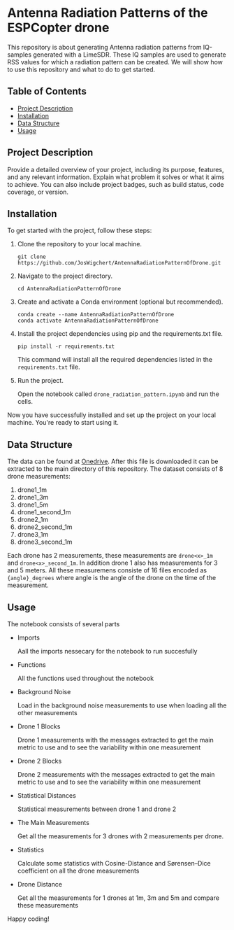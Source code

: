 # Antenna Radiation Patterns of the ESPCopter drone

This repository is about generating Antenna radiation patterns from IQ-samples generated with a LimeSDR. These IQ samples are used to generate RSS values for which a radiation pattern can be created. We will show how to use this repository and what to do to get started.

## Table of Contents

- [Project Description](#project-description)
- [Installation](#installation)
- [Data Structure](#data-structure)
- [Usage](#usage)

## Project Description

Provide a detailed overview of your project, including its purpose, features, and any relevant information. Explain what problem it solves or what it aims to achieve. You can also include project badges, such as build status, code coverage, or version.

## Installation

To get started with the project, follow these steps:

1. Clone the repository to your local machine.
   ```
   git clone https://github.com/JosWigchert/AntennaRadiationPatternOfDrone.git
   ```

2. Navigate to the project directory.
   ```
   cd AntennaRadiationPatternOfDrone 
   ```

3. Create and activate a Conda environment (optional but recommended).
   ```
   conda create --name AntennaRadiationPatternOfDrone 
   conda activate AntennaRadiationPatternOfDrone 
   ```

4. Install the project dependencies using pip and the requirements.txt file.
   ```
   pip install -r requirements.txt
   ```

   This command will install all the required dependencies listed in the `requirements.txt` file.

5. Run the project.
   
   Open the notebook called `drone_radiation_pattern.ipynb` and run the cells.


Now you have successfully installed and set up the project on your local machine. You're ready to start using it.

## Data Structure

The data can be found at [Onedrive](https://tuenl-my.sharepoint.com/:u:/g/personal/j_wigchert_student_tue_nl/EfruQ1boVQdLszJN_KY4Bo4BSW-W7t0f5H9ukcL_bPBHWw?e=ApdIYB). After this file is downloaded it can be extracted to the main directory of this repository.
The dataset consists of 8 drone measurements:
1. drone1_1m
2. drone1_3m
3. drone1_5m
4. drone1_second_1m
5. drone2_1m
6. drone2_second_1m
7. drone3_1m
8. drone3_second_1m

Each drone has 2 measurements, these measurements are `drone<x>_1m ` and `drone<x>_second_1m`. In addition drone 1 also has measurements for 3 and 5 meters.
All these measuremens consiste of 16 files encoded as `{angle}_degrees` where angle is the angle of the drone on the time of the measurement.

## Usage

The notebook consists of several parts

- Imports
  
  Aall the imports nessecary for the notebook to run succesfully
- Functions

  All the functions used throughout the notebook
- Background Noise

  Load in the background noise measurements to use when loading all the other measurements
- Drone 1 Blocks

  Drone 1 measurements with the messages extracted to get the main metric to use and to see the variability within one measurement
- Drone 2 Blocks

  Drone 2 measurements with the messages extracted to get the main metric to use and to see the variability within one measurement
- Statistical Distances

  Statistical measurements between drone 1 and drone 2 
- The Main Measurements

  Get all the measurements for 3 drones with 2 measurements per drone.
- Statistics

  Calculate some statistics with Cosine-Distance and Sørensen–Dice coefficient on all the drone measurements
- Drone Distance

  Get all the measurements for 1 drones at 1m, 3m and 5m and compare these measurements



Happy coding!
